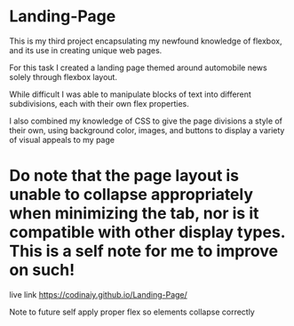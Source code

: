 # Landing-Page
This is my third project encapsulating my newfound knowledge of flexbox, and its use in creating unique web pages. 

For this task I created a landing page themed around automobile news solely through flexbox layout. 

While difficult I was able to manipulate blocks of text into different subdivisions, each with their own flex properties. 

I also combined my knowledge of CSS to give the page divisions a style of their own, using background color, images, and buttons to display a variety of visual appeals to my page

Do note that the page layout is unable to collapse appropriately when minimizing the tab, nor is it compatible with other display types. This is a self note for me to improve on such!
=======
 live link https://codinaiy.github.io/Landing-Page/

Note to future self apply proper flex so elements collapse correctly
